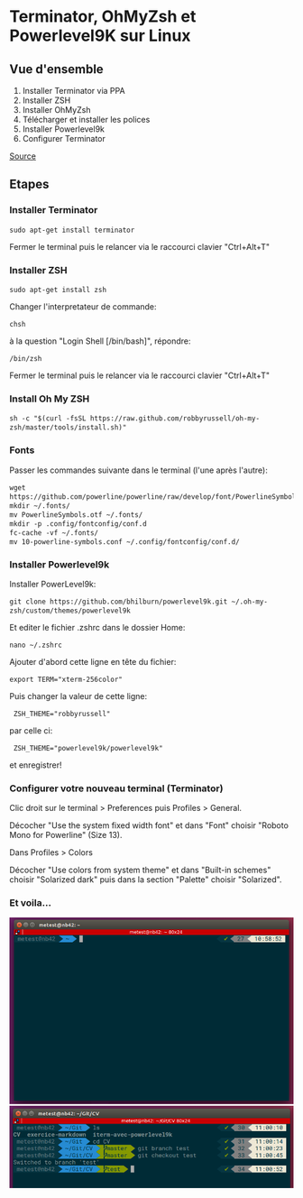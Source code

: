 # Terminator, OhMyZsh et Powerlevel9K sur Linux

## Vue d'ensemble

1. Installer Terminator via PPA
2. Installer ZSH
3. Installer OhMyZsh 
4. Télécharger et installer les polices
5. Installer Powerlevel9k
6. Configurer Terminator

[Source](https://gist.github.com/renshuki/3cf3de6e7f00fa7e744a)


## Etapes

### Installer Terminator

	sudo apt-get install terminator

Fermer le terminal puis le relancer via le raccourci clavier "Ctrl+Alt+T"


### Installer ZSH

	sudo apt-get install zsh

Changer l'interpretateur de commande:
 	
	chsh

à la question "Login Shell [/bin/bash]", répondre:

	/bin/zsh
	

Fermer le terminal puis le relancer via le raccourci clavier "Ctrl+Alt+T"

### Install Oh My ZSH

	sh -c "$(curl -fsSL https://raw.github.com/robbyrussell/oh-my-zsh/master/tools/install.sh)"

### Fonts

Passer les commandes suivante dans le terminal (l'une après l'autre):

	wget https://github.com/powerline/powerline/raw/develop/font/PowerlineSymbols.otf
	mkdir ~/.fonts/
	mv PowerlineSymbols.otf ~/.fonts/
	mkdir -p .config/fontconfig/conf.d
	fc-cache -vf ~/.fonts/
	mv 10-powerline-symbols.conf ~/.config/fontconfig/conf.d/
        

### Installer Powerlevel9k

Installer PowerLevel9k:

	git clone https://github.com/bhilburn/powerlevel9k.git ~/.oh-my-zsh/custom/themes/powerlevel9k

Et editer le fichier .zshrc dans le dossier Home:

	nano ~/.zshrc

Ajouter d'abord cette ligne en tête du fichier:

	export TERM="xterm-256color"

Puis changer la valeur de cette ligne:

	 ZSH_THEME="robbyrussell"

par celle ci:

	 ZSH_THEME="powerlevel9k/powerlevel9k"

et enregistrer!

### Configurer votre nouveau terminal (Terminator)

Clic droit sur le terminal > Preferences puis Profiles > General. 

Décocher "Use the system fixed width font" et dans "Font" choisir "Roboto Mono for Powerline" (Size 13).
			   
Dans Profiles > Colors 

Décocher "Use colors from system theme" et dans "Built-in schemes" choisir "Solarized dark" puis dans la section "Palette" choisir "Solarized".

### Et voila...

![Image 1](Term1.png)
![Image 2](Term2.png)






